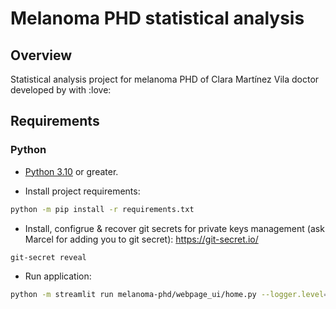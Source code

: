 # Melanoma PHD statistical analysis

## Overview
Statistical analysis project for melanoma PHD of Clara Martínez Vila doctor developed by  with :love:

## Requirements
### Python
- [Python 3.10](https://www.python.org/downloads/) or greater.

- Install project requirements:
```bash
python -m pip install -r requirements.txt
```

- Install, configrue & recover git secrets for private keys management (ask Marcel for adding you to git secret):
https://git-secret.io/

```bash
git-secret reveal
```


- Run application:
```bash
python -m streamlit run melanoma-phd/webpage_ui/home.py --logger.level=info
```
